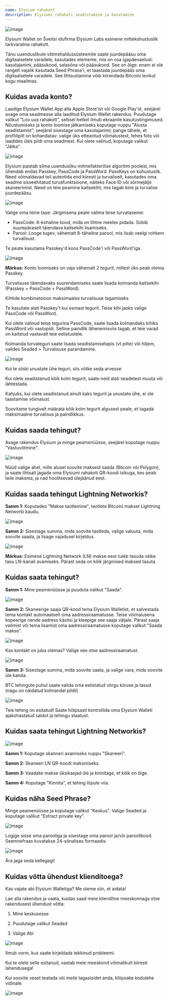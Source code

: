 ```yaml
---
name: Elysium rahakott
description: Elysiumi rahakoti seadistamine ja kasutamine
---
```

![image](assets/cover.webp)

Elysium Wallet on Šveitsi idufirma Elysium Labs esimene mittekohustuslik tarkvaraline rahakott.

Tänu uuenduslikule võtmehaldussüsteemile saate juurdepääsu oma digitaalsetele varadele, kasutades elemente, mis on osa igapäevaelust: kasutajanimi, pääsukood, salasõna või pääsukood. See on õige: enam ei ole rangelt vajalik kasutada Seed Phrase'i, et taastada juurdepääs oma digitaalsetele varadele. See lihtsustamine võib kiirendada Bitcoini levikut kogu maailmas.

## Kuidas avada konto?

Laadige Elysium Wallet App alla Apple Store'ist või Google Play'st, seejärel avage oma seadmesse alla laaditud Elysium Wallet rakendus. Puudutage valikut "Loo uus rahakott", sellisel hetkel ilmub ekraanile kasutustingimused. Nõustumiseks ja konto loomise jätkamiseks koputage nuppu "Alusta seadistamist", seejärel sisestage oma kasutajanimi; pange tähele, et profiilipilt on kohandatav: valige üks etteantud võimalustest, tehes foto või laadides üles pildi oma seadmest. Kui olete valinud, koputage valikut "Jätka".

![image](assets/en/02.webp)

Elysium paistab silma uuendusliku mitmefaktorilise algoritmi poolest, mis ühendab endas Passkey, PassCode ja PassWord. PassKeys on kohustuslik. Need võimaldavad teil autentida end kiiresti ja turvaliselt, kasutades oma seadme sisseehitatud turvafunktsioone, näiteks Face ID või sõrmejälje skaneerimist. Need on teie peamine kaitsekiht, mis tagab kiire ja turvalise juurdepääsu.

![image](assets/en/03.webp)

Valige oma teine tase: Järgmisena peate valima teise turvataseme:


- PassCode: 6-kohaline kood, mida on lihtne meeles pidada. Sobib suurepäraselt täiendava kaitsekihi lisamiseks.
- Parool: Looge tugev, vähemalt 8-täheline parool, mis lisab veelgi rohkem turvalisust.

Te peate kasutama Passkey'd koos PassCode'i või PassWord'iga.

![image](assets/en/04.webp)

**Märkus:** Konto loomiseks on vaja vähemalt 2 tegurit, millest üks peab olema Passkey.

Turvalisuse täiendavaks suurendamiseks saate lisada kolmanda kaitsekihi (Passkey + PassCode + PassWord).

Kihtide kombinatsioon maksimaalse turvalisuse tagamiseks

Te kasutate alati Passkey't kui esmast tegurit. Teise kihi jaoks valige PassCode või PassWord.

Kui olete valinud teise tegurina PassCode, saate lisada kolmandaks kihiks PassWord või vastupidi. Selline paindlik lähenemisviis tagab, et teie varad on kaitstud vastavalt teie eelistustele.

Kolmanda turvateguri saate lisada seadistamisetapis (vt pilte) või hiljem, valides Seaded > Turvalisuse parandamine.

![image](assets/en/05.webp)

Kui te siiski unustate ühe teguri, siis võtke seda arvesse:

Kui olete seadistanud kõik kolm tegurit, saate neid alati seadetest muuta või lähtestada.

Kahjuks, kui olete seadistanud ainult kaks tegurit ja unustate ühe, ei ole taastamise võimalust.

Soovitame tungivalt määrata kõik kolm tegurit algusest peale, et tagada maksimaalne turvalisus ja paindlikkus.

## Kuidas saada tehingut?

Avage rakendus Elysium ja minge peamenüüsse, seejärel koputage nuppu "Vastuvõtmine".

![image](assets/en/06.webp)

Nüüd valige ahel, mille alusel soovite makseid saada (Bitcoin või Polygon), ja saate lihtsalt jagada oma Elysiumi rahakoti QR-koodi isikuga, kes peab teile maksma, ja nad hoolitsevad ülejäänud eest.

## Kuidas saada tehingut Lightning Networkis?

**Samm 1:** Koputades "Makse taotlemine", taotlete Bitcoini makset Lightning Networki kaudu.

![image](assets/en/07.webp)

**Samm 2:** Sisestage summa, mida soovite taotleda, valige valuuta, mida soovite saada, ja lisage vajadusel kirjeldus.

![image](assets/en/08.webp)

**Märkus:** Esimese Lightning Network (LN) makse eest tuleb tasuda väike tasu LN-kanali avamiseks. Pärast seda on kõik järgmised maksed tasuta.

## Kuidas saata tehingut?

**Samm 1:** Mine peamenüüsse ja puuduta valikut "Saada".

![image](assets/en/09.webp)

**Samm 2:** Skaneerige saaja QR-kood tema Elysium Walletist, et salvestada tema kontakt automaatselt oma aadressiraamatusse. Teise võimalusena kopeerige nende aadress käsitsi ja kleepige see saaja väljale. Pärast saaja valimist või tema lisamist oma aadressiraamatusse koputage valikut "Saada makse".

![image](assets/en/10.webp)

Kas kontakt on juba olemas? Valige see otse aadressiraamatust.

![image](assets/en/11.webp)

**Samm 3:** Sisestage summa, mida soovite saata, ja valige vara, mida soovite üle kanda.

BTC tehingute puhul saate valida oma eelistatud võrgu kiiruse ja tasud (nagu on näidatud kolmandal pildil)

![image](assets/en/12.webp)

Teie tehing on esitatud! Saate hõlpsasti kontrollida oma Elysium Walleti ajakohastatud saldot ja tehingu staatust.

## Kuidas saata tehingut Lightning Networkis?

![image](assets/en/13.webp)

**Samm 1:** Koputage skanneri avamiseks nuppu "Skaneeri".

**Samm 2:** Skaneeri LN QR-koodi maksmiseks.

**Samm 3:** Vaadake makse üksikasjad üle ja kinnitage, et kõik on õige.

**Samm 4:** Koputage "Kinnita", et tehing lõpule viia.

## Kuidas näha Seed Phrase?

Minge peamenüüsse ja koputage valikut "Keskus". Valige Seaded ja koputage valikut "Extract private key".

![image](assets/en/14.webp)

Logige sisse oma parooliga ja sisestage oma parool ja/või paroolikood. Seemnefraas kuvatakse 24-sõnalises formaadis.

![image](assets/en/15.webp)

Ära jaga seda kellegagi!

## Kuidas võtta ühendust klienditoega?

Kas vajate abi Elysium Walletiga? Me oleme siin, et aidata!

Lae alla rakendus ja vaata, kuidas saad meie klienditoe meeskonnaga otse rakendusest ühendust võtta:

1. Mine keskusesse

2. Puudutage valikut Seaded

3. Valige Abi

![image](assets/en/16.webp)

Ilmub vorm, kus saate kirjeldada tekkinud probleemi.

Kui te olete selle esitanud, vastab meie meeskond võimalikult kiiresti lahendusega!

Kui soovite veast teatada või meile tagasisidet anda, klõpsake kodulehe vidinale:

![image](assets/en/17.webp)